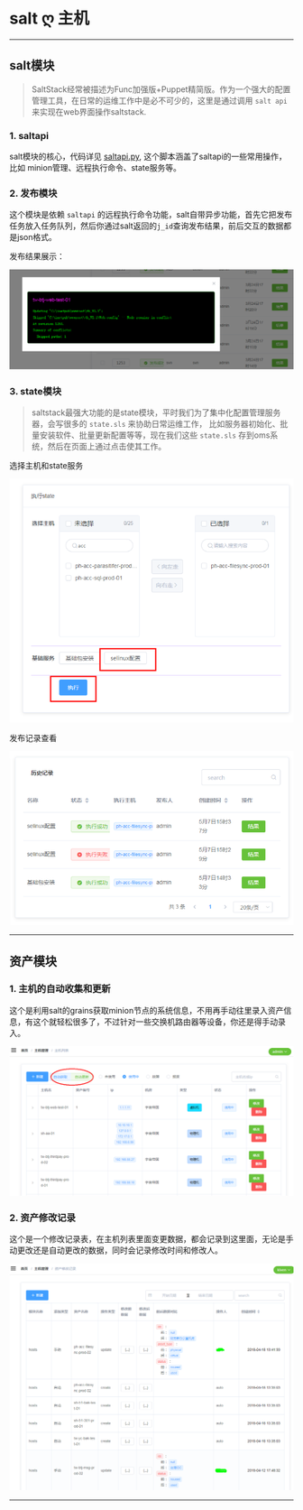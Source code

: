 # salt ღ 主机

---

## salt模块

> SaltStack经常被描述为Func加强版+Puppet精简版。作为一个强大的配置管理工具，在日常的运维工作中是必不可少的，这里是通过调用 `salt api` 来实现在web界面操作saltstack.

### 1. saltapi
salt模块的核心，代码详见 [saltapi.py](https://github.com/itimor/django-oms/blob/master/omsBackend/salts/saltapi.py), 这个脚本涵盖了saltapi的一些常用操作，比如 minion管理、远程执行命令、state服务等。

### 2. 发布模块
这个模块是依赖 `saltapi` 的远程执行命令功能，salt自带异步功能，首先它把发布任务放入任务队列，然后你通过salt返回的`j_id`查询发布结果，前后交互的数据都是json格式。

发布结果展示：

![发布结果](/images/host/host1.png)

### 3. state模块
> saltstack最强大功能的是state模块，平时我们为了集中化配置管理服务器，会写很多的 `state.sls` 来协助日常运维工作， 比如服务器初始化、批量安装软件、批量更新配置等等，现在我们这些 `state.sls` 存到oms系统，然后在页面上通过点击使其工作。

选择主机和state服务

![state1](/images/host/host2.png)

发布记录查看

![state2](/images/host/host3.png)

---

## 资产模块

### 1. 主机的自动收集和更新
这个是利用salt的grains获取minion节点的系统信息，不用再手动往里录入资产信息，有这个就轻松很多了，不过针对一些交换机路由器等设备，你还是得手动录入。

![record](/images/host/host4.png)

### 2. 资产修改记录

这个是一个修改记录表，在主机列表里面变更数据，都会记录到这里面，无论是手动更改还是自动更改的数据，同时会记录修改时间和修改人。

![record](/images/host/host5.png)

---